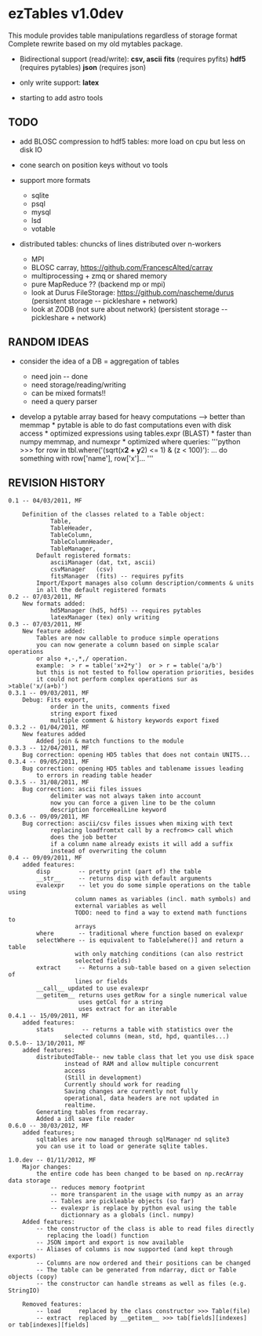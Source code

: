 ezTables v1.0dev
================

This module provides table manipulations regardless of storage format
Complete rewrite based on my old mytables package.

* Bidirectional support (read/write): 
        **csv, ascii**
        **fits**            (requires pyfits)
        **hdf5**            (requires pytables)
        **json**            (requires json)

* only write support: 
        **latex**

* starting to add astro tools

TODO
----

* add BLOSC compression to hdf5 tables: more load on cpu but less on disk IO 

* cone search on position keys without vo tools

* support more formats
	* sqlite
	* psql
	* mysql
	* lsd
	* votable

* distributed tables: chuncks of lines distributed over n-workers
	* MPI
	* BLOSC carray, https://github.com/FrancescAlted/carray
	* multiprocessing + zmq or shared memory
	* pure MapReduce ?? (backend mp or mpi)
	* look at Durus FileStorage: https://github.com/nascheme/durus
	(persistent storage -- pickleshare + network)
	* look at ZODB (not sure about network)
	(persistent storage -- pickleshare + network)


RANDOM IDEAS
------------

* consider the idea of a DB = aggregation of tables
	* need join -- done
	* need storage/reading/writing
	* can be mixed formats!!
	* need a query parser


* develop a pytable array based for heavy computations --> better than memmap
        * pytable is able to do fast computations even with disk access
        * optimized expressions using tables.expr (BLAST)
        * faster than numpy memmap, and numexpr
        * optimized where queries: 
           '''python
           >>> for row in tbl.where('(sqrt(x**2 + y**2) <= 1) & (z < 100)'):
                ... do something with row['name'], row['x']...
           '''


REVISION HISTORY
-----------------

	0.1 -- 04/03/2011, MF

		Definition of the classes related to a Table object: 
				Table, 
				TableHeader,
				TableColumn,
				TableColumnHeader, 
				TableManager,
			Default registered formats:
				asciiManager (dat, txt, ascii) 
				csvManager   (csv)
				fitsManager  (fits) -- requires pyfits
			Import/Export manages also column description/comments & units
			in all the default registered formats
	0.2 -- 07/03/2011, MF
		New formats added:
				hd5Manager (hd5, hdf5) -- requires pytables
				latexManager (tex) only writing
	0.3 -- 07/03/2011, MF
		New feature added:
			Tables are now callable to produce simple operations
			you can now generate a column based on simple scalar operations
			or also +,-,*,/ operation.
			example:  > r = table('x+2*y')  or > r = table('a/b')
			but this is not tested to follow operation priorities, besides
			it could not perform complex operations sur as >table('x/(a+b)')
	0.3.1 -- 09/03/2011, MF
		Debug: Fits export, 
				order in the units, comments fixed
				string export fixed
				multiple comment & history keywords export fixed
	0.3.2 -- 01/04/2011, MF
		New features added
			Added join & match functions to the module
	0.3.3 -- 12/04/2011, MF
		Bug correction: opening HD5 tables that does not contain UNITS...
	0.3.4 -- 09/05/2011, MF
		Bug correction: opening HD5 tables and tablename issues leading
			to errors in reading table header
	0.3.5 -- 31/08/2011, MF
		Bug correction: ascii files issues
				delimiter was not always taken into account
				now you can force a given line to be the column
				description forceHealLine keyword
	0.3.6 -- 09/09/2011, MF
		Bug correction: ascii/csv files issues when mixing with text
				replacing loadfromtxt call by a recfrom<> call which
				does the job better
				if a column name already exists it will add a suffix
				instead of overwriting the column
	0.4 -- 09/09/2011, MF
		added features:
			disp        -- pretty print (part of) the table 
			__str__	    -- returns disp with default arguments
			evalexpr    -- let you do some simple operations on the table using
				       column names as variables (incl. math symbols) and
				       external variables as well
				       TODO: need to find a way to extend math functions to
				       arrays
			where       -- traditional where function based on evalexpr
			selectWhere -- is equivalent to Table[where()] and return a table
				       with only matching conditions (can also restrict 
				       selected	fields)
			extract     -- Returns a sub-table based on a given selection of
				       lines or fields
			__call__ updated to use evalexpr
			__getitem__ returns uses getRow for a single numerical value
					    uses getCol for a string
					    uses extract for an iterable
	0.4.1 -- 15/09/2011, MF
		added features:
			stats        -- returns a table with statistics over the
					selected columns (mean, std, hpd, quantiles...)
	0.5.0-- 13/10/2011, MF
		added features:
			distributedTable-- new table class that let you use disk space
					instead of RAM and allow multiple concurrent
					access
					(Still in development)
					Currently should work for reading
					Saving changes are currently not fully
					operational, data headers are not updated in
					realtime.
			Generating tables from recarray.
			Added a idl save file reader
	0.6.0 -- 30/03/2012, MF
		added features;
			sqltables are now managed through sqlManager nd sqlite3
			you can use it to load or generate sqlite tables. 

	1.0.dev -- 01/11/2012, MF
		Major changes:
			the entire code has been changed to be based on np.recArray data storage
				-- reduces memory footprint
				-- more transparent in the usage with numpy as an array
				-- Tables are pickleable objects (so far)
				-- evalexpr is replace by python eval using the table
				   dictionnary as a globals (incl. numpy) 
		Added features:
			-- the constructor of the class is able to read files directly
			   replacing the load() function
			-- JSON import and export is now available
			-- Aliases of columns is now supported (and kept through exports)
			-- Columns are now ordered and their positions can be changed
			-- The table can be generated from ndarray, dict or Table objects (copy)
			-- the constructor can handle streams as well as files (e.g.  StringIO)
		
		Removed features:
			-- load 	replaced by the class constructor >>> Table(file)
			-- extract	replaced by __getitem__ >>> tab[fields][indexes] or tab[indexes][fields]

